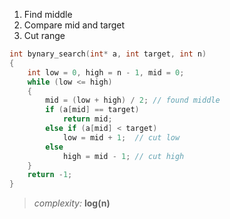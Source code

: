 1. Find middle
2. Compare mid and target
3. Cut range
```C
int bynary_search(int* a, int target, int n)
{
	int low = 0, high = n - 1, mid = 0;
	while (low <= high)
	{
		mid = (low + high) / 2; // found middle
		if (a[mid] == target)
			return mid;
		else if (a[mid] < target)
			low = mid + 1;  // cut low
		else
			high = mid - 1; // cut high
	}
	return -1;
}
```
> *complexity:* **log(n)**

